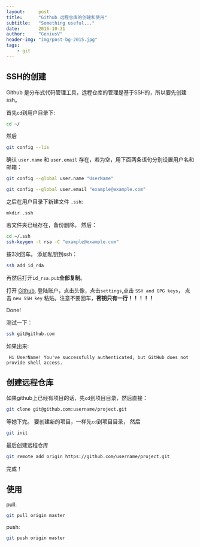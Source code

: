 ```yaml
---
layout:     post
title:      "Github 远程仓库的创建和使用"
subtitle:   "Something useful..."
date:       2016-10-31
author:     "GeniusV"
header-img: "img/post-bg-2015.jpg"
tags:
    - git
---
```

## SSH的创建
Github 是分布式代码管理工具，远程仓库的管理是基于SSH的，所以要先创建ssh。

首先`cd`到用户目录下:

``` bash
cd ~/
```

然后

``` bash
git config --lis
```

确认 `user.name` 和 `user.email` 存在，若为空，用下面两条语句分别设置用户名和邮箱：

``` bash
git config --global user.name "UserName"

git config --global user.email "example@example.com"
```

之后在用户目录下新建文件 `.ssh`:

```
mkdir .ssh
```

若文件夹已经存在，备份删除。
然后：

``` bash
cd ~/.ssh
ssh-keygen -t rsa -C "example@example.com"
```

按3次回车。
添加私钥到ssh：

``` bash
ssh add id_rda
```
再然后打开`id_rsa.pub`**全部复制**。

打开	[Github](http://github.com), 登陆账户，点击头像，点击`settings`,点击 `SSH and GPG keys`， 点击 `new SSH key` 粘贴。注意不要回车，**密钥只有一行！！！！！**

Done!

测试一下：

``` bash
ssh git@github.com
```

如果出来:

```
 Hi UserName! You've successfully authenticated, but GitHub does not provide shell access.
```

## 创建远程仓库

如果github上已经有项目的话，先`cd`到项目目录，然后直接：

``` bash
git clone git@github.com:username/project.git
```

等她下完。
要创建新的项目，一样先`cd`到项目目录， 然后

``` bash
git init
```

最后创建远程仓库

``` bash
git remote add origin https://github.com/username/project.git
```

完成！

## 使用

pull: 

``` bash
git pull origin master
```

push:

``` bash
git push origin master
```
 
 
 
 
 